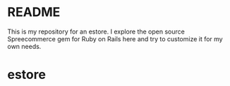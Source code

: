 # README

This is my repository for an estore.
I explore the open source Spreecommerce gem for Ruby on Rails here and try to customize it for my own needs.

# estore
